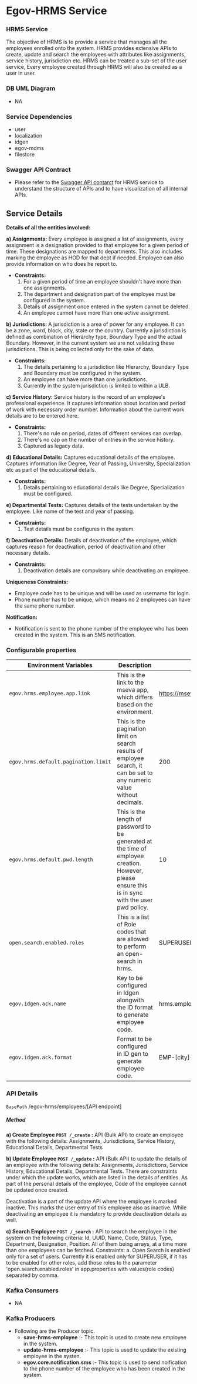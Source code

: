 # Egov-HRMS Service
### HRMS Service
The objective of HRMS is to provide a service that manages all the employees enrolled onto the system. HRMS provides extensive APIs to create, update and search the employees with attributes like assignments, service history, jurisdiction etc. HRMS can be treated a sub-set of the user service, Every employee created through HRMS will also be created as a user in user. 

### DB UML Diagram

- NA

### Service Dependencies
- user
- localization
- idgen
- egov-mdms
- filestore

### Swagger API Contract
- Please refer to the [Swagger API contarct](https://editor.swagger.io/?url=https://raw.githubusercontent.com/egovernments/egov-services/master/docs/rainmaker/egov-hrms/v1-0-0.yml#!/) for HRMS service to understand the structure of APIs and to have visualization of all internal APIs.


## Service Details
**Details of all the entities involved:** 

**a) Assignments:** Every employee is assigned a list of assignments, every assignment is a designation provided to that employee for a given period of time. These designations are mapped to departments. This also includes marking the employee as HOD for that dept if needed. Employee can also provide information on who does he report to.
   
   - **Constraints:**
        1. For a given period of time an employee shouldn't have more than one assignments.
        2. The department and designation part of the employee must be configured in the system.
        3. Details of assignment once entered in the system cannot be deleted.
        4. An employee cannot have more than one active assignment.

**b) Jurisdictions:** A jurisdiction is a area of power for any employee. It can be a zone, ward, block, city, state or the country. Currently a jurisdiction is defined as combination of Hierarchy type, Boundary Type and the actual Boundary. However, in the current system we are not validating these jurisdictions. This is being collected only for the sake of data.
   
   - **Constraints:**
        1. The details pertaining to a jurisdiction like Hierarchy, Boundary Type and Boundary must be configured in the system.
        2. An employee can have more than one jurisdictions.
        3. Currently in the system jurisdiction is limited to within a ULB.

**c) Service History:** Service history is the record of an employee's professional experience. It captures information about location and period of work with necessary order number. Information about the current work details are to be entered here.
   
   - **Constraints:**
        1. There's no rule on period, dates of different services can overlap.
        2. There's no cap on the number of entries in the service history.
        3. Captured as legacy data.

**d) Educational Details:** Captures educational details of the employee. Captures information like Degree, Year of Passing, University, Specialization etc as part of the educational details.
   
   - **Constraints:**
        1. Details pertaining to educational details like Degree, Specialization must be configured.


**e) Departmental Tests:** Captures details of the tests undertaken by the employee. Like name of the test and year of passing.
   
   - **Constraints:**
        1. Test details must be configures in the system.  

**f) Deactivation Details:** Details of deactivation of the employee, which captures reason for deactivation, period of deactivation and other necessary details. 
  
   - **Constraints:**
        1. Deactivation details are compulsory while deactivating an employee.
   


**Uniqueness Constraints:**
- Employee code has to be unique and will be used as username for login.
- Phone number has to be unique, which means no 2 employees can have the same phone number. 



**Notification:**
- Notification is sent to the phone number of the employee who has been created in the system. This is an SMS notification.

### Configurable properties

| Environment Variables                     | Description                                                                                                                                               | Value                                             |
| ----------------------------------------- | ----------------------------------------------------------------------------------------------------------------------------------------------------------|---------------------------------------------------|
| `egov.hrms.employee.app.link`             | This is the link to the mseva app, which differs based on the environment.                                                                                | https://mseva.lgpunjab.gov.in/employee/user/login |
| `egov.hrms.default.pagination.limit`      | This is the pagination limit on search results of employee search, it can be set to any numeric value without decimals.                                   | 200                                               |
| `egov.hrms.default.pwd.length`            | This is the length of password to be generated at the time of employee creation. However, please ensure this is in sync with the user pwd policy.    | 10                                                |
| `open.search.enabled.roles`               | This is a list of Role codes that are allowed to perform an open-search in hrms.                                                                          | SUPERUSER,ADMIN                                   |
| `egov.idgen.ack.name`                     | Key to be configured in Idgen alongwith the ID format to generate employee code.                                                                          | hrms.employeecode                                 |
|  `egov.idgen.ack.format`                  | Format to be configured in ID gen to generate employee code.                                                                                              | EMP-[city]-[SEQ_EG_HRMS_EMP_CODE]                 |
### API Details

`BasePath` /egov-hrms/employees/[API endpoint]

##### Method
**a) Create Employee `POST /_create` :** API (Bulk API) to create an employee with the following details: Assignments, Jurisdictions, Service History, Educational Details, Departmental Tests

**b) Update Employee `POST /_update` :** API (Bulk API) to update the details of an employee with the following details: Assignments, Jurisdictions, Service History, Educational Details, Departmental Tests. There are constraints under which the update works, which are listed in the details of entities. As part of the personal details of the employee, Code of the employee cannot be updated once created.

Deactivation is a part of the update API where the employee is marked inactive. This marks the user entry of this employee also as inactive. While deactivating an employee it is mandatory to provide deactivation details as well.

**c) Search Employee `POST /_search` :** API to search the employee in the system on the following criteria: Id, UUID, Name, Code, Status, Type, Department, Designation, Position. All of them being arrays, at a time more than one employees can be fetched.
Constraints: a. Open Search is enabled only for a set of users. Currently it is enabled only for SUPERUSER, if it has to be enabled for other roles, add those roles to the parameter 'open.search.enabled.roles' in app.properties with values(role codes) separated by comma.

### Kafka Consumers

- NA

### Kafka Producers

- Following are the Producer topic.
    - **save-hrms-employee** :- This topic is used to create new employee in the system.
    - **update-hrms-employee** :- This topic is used to update the existing employee in the systen.
    - **egov.core.notification.sms** :- This topic is used to send noification to the phone number of the employee who has been created in the system.